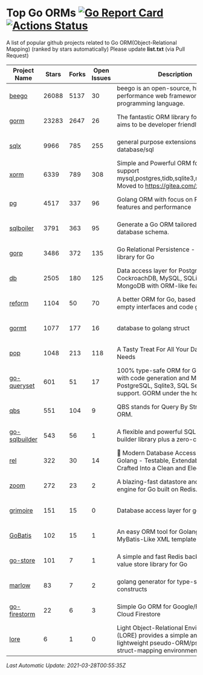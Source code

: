 # Top Go ORMs [![Go Report Card](https://goreportcard.com/badge/github.com/d-tsuji/awesome-go-orms)](https://goreportcard.com/report/github.com/d-tsuji/awesome-go-orms) [![Actions Status](https://github.com/d-tsuji/awesome-go-orms/workflows/CI/badge.svg)](https://github.com/d-tsuji/awesome-go-orms/actions)
A list of popular github projects related to Go ORM(Object-Relational Mapping) (ranked by stars automatically)
Please update **list.txt** (via Pull Request)

| Project Name | Stars | Forks | Open Issues | Description | Last Update |
| ------------ | ----- | ----- | ----------- | ----------- | ----------- |
| [beego](https://github.com/beego/beego) | 26088 | 5137 | 30 | beego is an open-source, high-performance web framework for the Go programming language. | 2021-03-27 17:22:17 |
| [gorm](https://github.com/go-gorm/gorm) | 23283 | 2647 | 26 | The fantastic ORM library for Golang, aims to be developer friendly | 2021-03-27 15:32:03 |
| [sqlx](https://github.com/jmoiron/sqlx) | 9966 | 785 | 255 | general purpose extensions to golang's database/sql | 2021-03-27 22:11:58 |
| [xorm](https://github.com/go-xorm/xorm) | 6339 | 789 | 308 | Simple and Powerful ORM for Go, support mysql,postgres,tidb,sqlite3,mssql,oracle, Moved to https://gitea.com/xorm/xorm | 2021-03-26 09:28:42 |
| [pg](https://github.com/go-pg/pg) | 4517 | 337 | 96 | Golang ORM with focus on PostgreSQL features and performance | 2021-03-27 15:47:05 |
| [sqlboiler](https://github.com/volatiletech/sqlboiler) | 3791 | 363 | 95 | Generate a Go ORM tailored to your database schema. | 2021-03-27 13:24:40 |
| [gorp](https://github.com/go-gorp/gorp) | 3486 | 372 | 135 | Go Relational Persistence - an ORM-ish library for Go | 2021-03-24 20:19:12 |
| [db](https://github.com/upper/db) | 2505 | 180 | 125 | Data access layer for PostgreSQL, CockroachDB, MySQL, SQLite and MongoDB with ORM-like features. | 2021-03-27 23:43:15 |
| [reform](https://github.com/go-reform/reform) | 1104 | 50 | 70 | A better ORM for Go, based on non-empty interfaces and code generation. | 2021-03-23 06:11:24 |
| [gormt](https://github.com/xxjwxc/gormt) | 1077 | 177 | 16 | database to golang struct | 2021-03-27 08:19:44 |
| [pop](https://github.com/gobuffalo/pop) | 1048 | 213 | 118 | A Tasty Treat For All Your Database Needs | 2021-03-23 23:08:03 |
| [go-queryset](https://github.com/jirfag/go-queryset) | 601 | 51 | 17 | 100% type-safe ORM for Go (Golang) with code generation and MySQL, PostgreSQL, Sqlite3, SQL Server support. GORM under the hood. | 2021-03-25 05:08:11 |
| [qbs](https://github.com/coocood/qbs) | 551 | 104 | 9 | QBS stands for Query By Struct. A Go ORM. | 2021-02-23 06:06:44 |
| [go-sqlbuilder](https://github.com/huandu/go-sqlbuilder) | 543 | 56 | 1 | A flexible and powerful SQL string builder library plus a zero-config ORM. | 2021-03-27 18:01:02 |
| [rel](https://github.com/go-rel/rel) | 322 | 30 | 14 | :gem: Modern Database Access Layer for Golang - Testable, Extendable and Crafted Into a Clean and Elegant API | 2021-03-26 11:09:32 |
| [zoom](https://github.com/albrow/zoom) | 272 | 23 | 2 | A blazing-fast datastore and querying engine for Go built on Redis. | 2021-03-17 03:05:59 |
| [grimoire](https://github.com/Fs02/grimoire) | 151 | 15 | 0 | Database access layer for golang | 2021-03-07 09:16:34 |
| [GoBatis](https://github.com/runner-mei/GoBatis) | 102 | 15 | 1 | An easy ORM tool for Golang, support MyBatis-Like XML template SQL | 2021-03-26 02:28:30 |
| [go-store](https://github.com/gosuri/go-store) | 101 | 7 | 1 | A simple and fast Redis backed key-value store library for Go | 2021-03-20 12:53:43 |
| [marlow](https://github.com/dadleyy/marlow) | 83 | 7 | 2 | golang generator for type-safe sql api constructs | 2021-02-04 04:52:23 |
| [go-firestorm](https://github.com/jschoedt/go-firestorm) | 22 | 6 | 3 | Simple Go ORM for Google/Firebase Cloud Firestore | 2021-01-06 17:56:58 |
| [lore](https://github.com/abrahambotros/lore) | 6 | 1 | 0 | Light Object-Relational Environment (LORE) provides a simple and lightweight pseudo-ORM/pseudo-struct-mapping environment for Go | 2020-07-01 08:56:52 |

*Last Automatic Update: 2021-03-28T00:55:35Z*